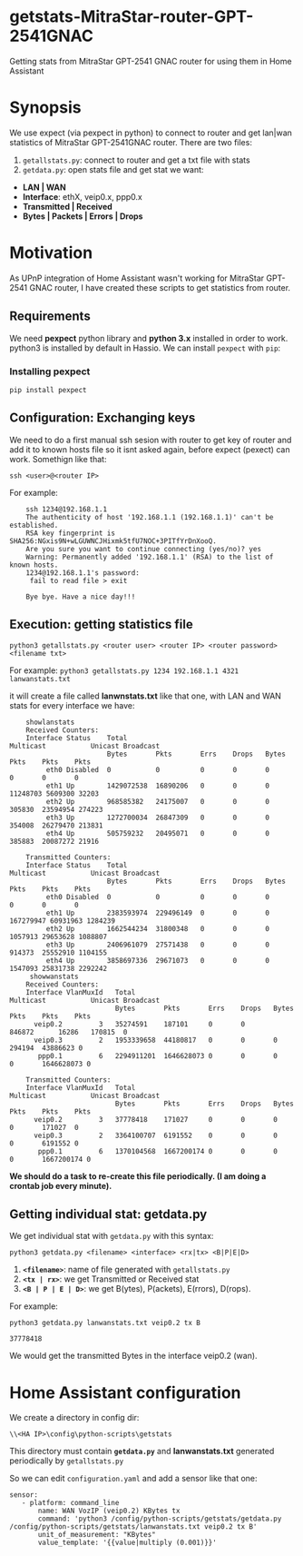 # getstats-MitraStar-router-GPT-2541GNAC
Getting stats from MitraStar GPT-2541 GNAC router for using them in Home Assistant

# Synopsis
We use expect (via pexpect in python) to connect to router and get lan|wan statistics of MitraStar GPT-2541GNAC router. There are two files:
1. `getallstats.py`: connect to router and get a txt file with stats
1. `getdata.py`: open stats file and get stat we want: 
* **LAN | WAN**
* **Interface**: ethX, veip0.x, ppp0.x
* **Transmitted | Received**
* **Bytes | Packets | Errors | Drops**

# Motivation
As UPnP integration of Home Assistant wasn't working for MitraStar GPT-2541 GNAC router, I have created these scripts to get statistics from router.

## Requirements
We need **pexpect** python library and **python 3.x** installed in order to work. python3 is installed by default in Hassio. We can install `pexpect` with `pip`:
### Installing pexpect
`pip install pexpect`

## Configuration: Exchanging keys
We need to do a first manual ssh sesion with router to get key of router and add it to known hosts file so it isnt asked again, before expect (pexect) can work. Somethign like that:

`ssh <user>@<router IP>`

For example:

        ssh 1234@192.168.1.1
        The authenticity of host '192.168.1.1 (192.168.1.1)' can't be established.
        RSA key fingerprint is SHA256:NGxis9N+wLGUWNCJHixmk5tfU7NOC+3PITfYrDnXooQ.
        Are you sure you want to continue connecting (yes/no)? yes
        Warning: Permanently added '192.168.1.1' (RSA) to the list of known hosts.
        1234@192.168.1.1's password:
         fail to read file > exit

        Bye bye. Have a nice day!!!

## Execution: getting statistics file
`python3 getallstats.py <router user> <router IP> <router password> <filename txt>`

For example:
`python3 getallstats.py 1234 192.168.1.1 4321 lanwanstats.txt`

it will create a file called **lanwnstats.txt** like that one, with LAN and WAN stats for every interface we have:

        showlanstats
        Received Counters:
        Interface Status    Total                                  Multicast           Unicast Broadcast
                            Bytes       Pkts       Errs    Drops   Bytes       Pkts    Pkts    Pkts
             eth0 Disabled  0           0          0       0       0           0       0       0      
             eth1 Up        1429072538  16890206   0       0       0           11248703 5609300 32203  
             eth2 Up        968585382   24175007   0       0       0           305830  23594954 274223 
             eth3 Up        1272700034  26847309   0       0       0           354008  26279470 213831 
             eth4 Up        505759232   20495071   0       0       0           385883  20087272 21916  

        Transmitted Counters:
        Interface Status    Total                                  Multicast           Unicast Broadcast
                            Bytes       Pkts       Errs    Drops   Bytes       Pkts    Pkts    Pkts
             eth0 Disabled  0           0          0       0       0           0       0       0      
             eth1 Up        2383593974  229496149  0       0       0           167279947 60931963 1284239
             eth2 Up        1662544234  31800348   0       0       0           1057913 29653628 1088807
             eth3 Up        2406961079  27571438   0       0       0           914373  25552910 1104155
             eth4 Up        3858697336  29671073   0       0       0           1547093 25831738 2292242
         showwanstats
        Received Counters:
        Interface VlanMuxId   Total                                  Multicast           Unicast Broadcast
                              Bytes       Pkts       Errs    Drops   Bytes       Pkts    Pkts    Pkts
          veip0.2         3   35274591    187101     0       0       846872      16286   170815  0      
          veip0.3         2   1953339658  44180817   0       0       0           294194  43886623 0      
           ppp0.1         6   2294911201  1646628073 0       0       0           0       1646628073 0      

        Transmitted Counters:
        Interface VlanMuxId   Total                                  Multicast           Unicast Broadcast
                              Bytes       Pkts       Errs    Drops   Bytes       Pkts    Pkts    Pkts
          veip0.2         3   37778418    171027     0       0       0           0       171027  0      
          veip0.3         2   3364100707  6191552    0       0       0           0       6191552 0      
           ppp0.1         6   1370104568  1667200174 0       0       0           0       1667200174 0
           
**We should do a task to re-create this file periodically. (I am doing a crontab job every minute).**

## Getting individual stat: getdata.py
We get individual stat with `getdata.py` with this syntax:

`python3 getdata.py <filename> <interface> <rx|tx> <B|P|E|D>`

1. **`<filename>`**: name of file generated with `getallstats.py`
1. **`<tx | rx>`**: we get Transmitted or Received stat
1. **`<B | P | E | D>`**: we get B(ytes), P(ackets), E(rrors), D(rops).

For example:

`python3 getdata.py lanwanstats.txt veip0.2 tx B`

 `37778418` 

We would get the transmitted Bytes in the interface veip0.2 (wan).

# Home Assistant configuration
We create a directory in config dir: 

`\\<HA IP>\config\python-scripts\getstats`

This directory must contain **`getdata.py`** and **lanwanstats.txt** generated periodically by `getallstats.py`

So we can edit `configuration.yaml` and add a sensor like that one:

    sensor:
       - platform: command_line
           name: WAN VozIP (veip0.2) KBytes tx
           command: 'python3 /config/python-scripts/getstats/getdata.py /config/python-scripts/getstats/lanwanstats.txt veip0.2 tx B'
           unit_of_measurement: "KBytes"
           value_template: '{{value|multiply (0.001)}}'


